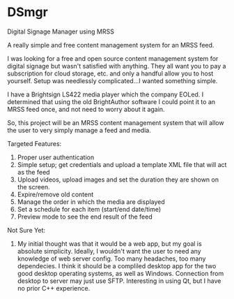 # DSmgr
Digital Signage Manager using MRSS

A really simple and free content management system for an MRSS feed.

I was looking for a free and open source content management system for digital signage but wasn't satisfied with anything. They all want you to pay a subscription for cloud storage, etc. and only a handful allow you to host yourself. Setup was needlessly complicated...I wanted something simple.

I have a Brightsign LS422 media player which the company EOLed. I determined that using the old BrightAuthor software I could point it to an MRSS feed once, and not need to worry about it again.

So, this project will be an MRSS content management system that will allow the user to very simply manage a feed and media.

Targeted Features:

1. Proper user authentication
2. Simple setup; get credentials and upload a template XML file that will act as the feed
3. Upload videos, upload images and set the duration they are shown on the screen.
4. Expire/remove old content
5. Manage the order in which the media are displayed
6. Set a schedule for each item (start/end date/time)
7. Preview mode to see the end result of the feed

Not Sure Yet:

1. My initial thought was that it would be a web app, but my goal is absolute simplicity.  Ideally, I wouldn't want the user to need any knowledge of web server config. Too many headaches, too many dependecies. I think it should be a compliled desktop app for the two good desktop operating systems, as well as Windows. Connection from desktop to server may just use SFTP. Interesting in using Qt, but I have no prior C++ experience.



